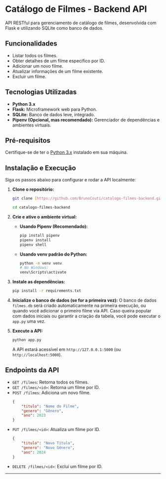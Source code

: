 # Catálogo de Filmes - Backend API

API RESTful para gerenciamento de catálogo de filmes, desenvolvida com Flask e utilizando SQLite como banco de dados.

## Funcionalidades

* Listar todos os filmes.
* Obter detalhes de um filme específico por ID.
* Adicionar um novo filme.
* Atualizar informações de um filme existente.
* Excluir um filme.

## Tecnologias Utilizadas

* **Python 3.x**
* **Flask:** Microframework web para Python.
* **SQLite:** Banco de dados leve, integrado.
* **Pipenv (Opcional, mas recomendado):** Gerenciador de dependências e ambientes virtuais.

## Pré-requisitos

Certifique-se de ter o [Python 3.x](https://www.python.org/downloads/) instalado em sua máquina.

## Instalação e Execução

Siga os passos abaixo para configurar e rodar a API localmente:

1.  **Clone o repositório:**
    ```bash
    git clone [https://github.com/BrunoCouti/catalogo-filmes-backend.git](https://github.com/BrunoCouti/catalogo-filmes-backend.git)
    ```
    ```bash
    cd catalogo-filmes-backend
    ```

2.  **Crie e ative o ambiente virtual:**

    * **Usando Pipenv (Recomendado):**
        ```bash
        pip install pipenv
        pipenv install
        pipenv shell
        ```
    * **Usando venv padrão do Python:**
        ```bash
        python -m venv venv
        # No Windows:
        venv\Scripts\activate
       
        ```

3.  **Instale as dependências:**
    ```bash
    pip install -r requirements.txt
    ```

4.  **Inicialize o banco de dados (se for a primeira vez):**
    O banco de dados `filmes.db` será criado automaticamente na primeira execução, ou quando você adicionar o primeiro filme via API. Caso queira popular com dados iniciais ou garantir a criação da tabela, você pode executar o `app.py` uma vez.

5.  **Execute a API:**
    ```bash
    python app.py
    ```
    A API estará acessível em `http://127.0.0.1:5000` (ou `http://localhost:5000`).

## Endpoints da API

* `GET /filmes`: Retorna todos os filmes.
* `GET /filmes/<id>`: Retorna um filme por ID.
* `POST /filmes`: Adiciona um novo filme.
    ```json
    {
        "titulo": "Nome do Filme",
        "genero": "Gênero",
        "ano": 2023
    }
    ```
* `PUT /filmes/<id>`: Atualiza um filme por ID.
    ```json
    {
        "titulo": "Novo Título",
        "genero": "Novo Gênero",
        "ano": 2024
    }
    ```
* `DELETE /filmes/<id>`: Exclui um filme por ID.

---
